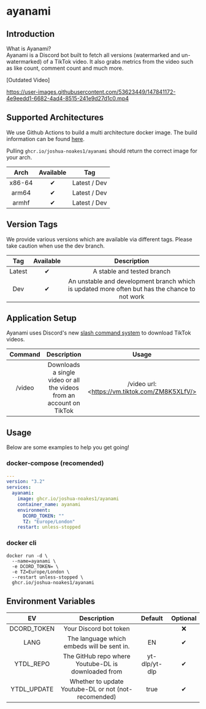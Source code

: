 # ayanami

## Introduction

What is Ayanami?  
Ayanami is a Discord bot built to fetch all versions (watermarked and un-watermarked) of a TikTok video. It also grabs metrics from the video such as like count, comment count and much more.

[Outdated Video]

<https://user-images.githubusercontent.com/53623449/147841172-4e9eedd1-6682-4ad4-8515-241e9d27d1c0.mp4>

## Supported Architectures

We use Github Actions to build a multi architecture docker image. The build information can be found [here](https://github.com/Joshua-Noakes1/ayanami/blob/trunk/.github/workflows/ci.yml).

Pulling `ghcr.io/joshua-noakes1/ayanami` should return the correct image for your arch.

|  Arch  | Available |     Tag      |
| :----: | :-------: | :----------: |
| x86-64 |     ✔     | Latest / Dev |
| arm64  |     ✔     | Latest / Dev |
| armhf  |     ✔     | Latest / Dev |

## Version Tags

We provide various versions which are available via different tags. Please take caution when use the dev branch.

|  Tag   | Available |                                          Description                                          |
| :----: | :-------: | :-------------------------------------------------------------------------------------------: |
| Latest |     ✔     |                                  A stable and tested branch                                   |
|  Dev   |     ✔     | An unstable and development branch which is updated more often but has the chance to not work |

## Application Setup

Ayanami uses Discord's new [slash command system](https://support.discord.com/hc/en-us/articles/1500000368501-Slash-Commands-FAQ#:~:text=Slash%20Commands%20are%20the%20new,command%20right%20the%20first%20time.) to download TikTok videos.

| Command |                             Description                              |                      Usage                      |
| :-----: | :------------------------------------------------------------------: | :---------------------------------------------: |
| /video  | Downloads a single video or all the videos from an account on TikTok | /video url: \<https://vm.tiktok.com/ZM8K5XLfV/> |

## Usage

Below are some examples to help you get going!

### docker-compose (recomended)

```yml
---
version: "3.2"
services:
  ayanami:
    image: ghcr.io/joshua-noakes1/ayanami
    container_name: ayanami
    environment:
      DCORD_TOKEN: ""
      TZ: "Europe/London"
    restart: unless-stopped
```

### docker cli

```shell
docker run -d \
  --name=ayanami \
  -e DCORD_TOKEN= \
  -e TZ=Europe/London \
  --restart unless-stopped \
  ghcr.io/joshua-noakes1/ayanami
```

## Environment Variables

|     EV      |                     Description                      |    Default    | Optional |
| :---------: | :--------------------------------------------------: | :-----------: | :------: |
| DCORD_TOKEN |                Your Discord bot token                |               |    ❌    |
|    LANG     |      The language which embeds will be sent in.      |      EN       |    ✔     |
|  YTDL_REPO  | The GitHub repo where Youtube-DL is downloaded from  | yt-dlp/yt-dlp |    ✔     |
| YTDL_UPDATE | Whether to update Youtube-DL or not (not-recomended) |     true      |    ✔     |
